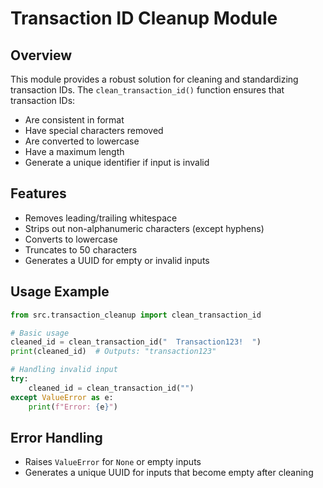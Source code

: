 # Transaction ID Cleanup Module

## Overview
This module provides a robust solution for cleaning and standardizing transaction IDs. The `clean_transaction_id()` function ensures that transaction IDs:
- Are consistent in format
- Have special characters removed
- Are converted to lowercase
- Have a maximum length
- Generate a unique identifier if input is invalid

## Features
- Removes leading/trailing whitespace
- Strips out non-alphanumeric characters (except hyphens)
- Converts to lowercase
- Truncates to 50 characters
- Generates a UUID for empty or invalid inputs

## Usage Example
```python
from src.transaction_cleanup import clean_transaction_id

# Basic usage
cleaned_id = clean_transaction_id("  Transaction123!  ")
print(cleaned_id)  # Outputs: "transaction123"

# Handling invalid input
try:
    cleaned_id = clean_transaction_id("")
except ValueError as e:
    print(f"Error: {e}")
```

## Error Handling
- Raises `ValueError` for `None` or empty inputs
- Generates a unique UUID for inputs that become empty after cleaning